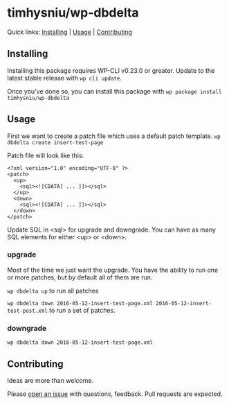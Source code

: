 timhysniu/wp-dbdelta
======================


Quick links: [Installing](#installing) | [Usage](#usage) | [Contributing](#contributing)

## Installing

Installing this package requires WP-CLI v0.23.0 or greater. Update to the latest stable release with `wp cli update`.

Once you've done so, you can install this package with `wp package install timhysniu/wp-dbdelta`

## Usage

First we want to create a patch file which uses a default patch template. 
`wp dbdelta create insert-test-page`

Patch file will look like this:
```
<?xml version="1.0" encoding="UTF-8" ?>
<patch>
  <up>
    <sql><![CDATA[ ... ]]></sql>
  </up>
  <down>
    <sql><![CDATA[ ... ]]></sql>
  </down>
</patch>
```

Update SQL in &lt;sql&gt; for upgrade and downgrade. You can have as many SQL elements for either &lt;up&gt; or &lt;down&gt;.

### upgrade
Most of the time we just want the upgrade. 
You have the ability to run one or more patches, but by default all of them are run.

`wp dbdelta up` to run all patches

`wp dbdelta down 2016-05-12-insert-test-page.xml 2016-05-12-insert-test-post.xml` to run a set of patches.

### downgrade
`wp dbdelta down 2016-05-12-insert-test-page.xml`

## Contributing

Ideas are more than welcome.

Please [open an issue](https://github.com/timhysniu/wp-dbdelta/issues) with questions, feedback. Pull requests are expected.
